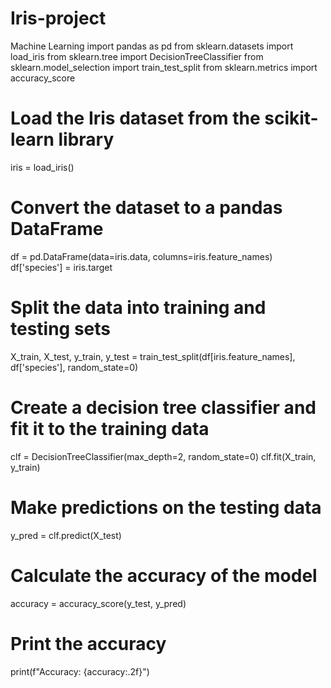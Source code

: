 # Iris-project
 Machine Learning
import pandas as pd
from sklearn.datasets import load_iris
from sklearn.tree import DecisionTreeClassifier
from sklearn.model_selection import train_test_split
from sklearn.metrics import accuracy_score

# Load the Iris dataset from the scikit-learn library
iris = load_iris()

# Convert the dataset to a pandas DataFrame
df = pd.DataFrame(data=iris.data, columns=iris.feature_names)
df['species'] = iris.target

# Split the data into training and testing sets
X_train, X_test, y_train, y_test = train_test_split(df[iris.feature_names], df['species'], random_state=0)

# Create a decision tree classifier and fit it to the training data
clf = DecisionTreeClassifier(max_depth=2, random_state=0)
clf.fit(X_train, y_train)

# Make predictions on the testing data
y_pred = clf.predict(X_test)

# Calculate the accuracy of the model
accuracy = accuracy_score(y_test, y_pred)

# Print the accuracy
print(f"Accuracy: {accuracy:.2f}")

